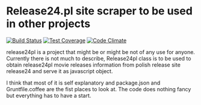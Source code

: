 # Release24.pl site scraper to be used in other projects

[![Build Status](https://travis-ci.org/tharry/release24pl.svg?branch=master)](https://travis-ci.org/tharry/release24pl)
[![Test Coverage](https://codeclimate.com/github/tharry/release24pl/badges/coverage.svg)](https://codeclimate.com/github/tharry/release24pl/coverage)
[![Code Climate](https://codeclimate.com/github/tharry/release24pl/badges/gpa.svg)](https://codeclimate.com/github/tharry/release24pl)

release24pl is a project that might be or might be not of any use for anyone.
Currently there is not much to describe, Release24pl class is to be used to obtain release24pl movie releases information from polish release site release24 and serve it as javascript object.

I think that most of it is self explanatory and package.json
and Gruntfile.coffee are the fist places to look at.
The code does nothing fancy but everything has to have a start.
